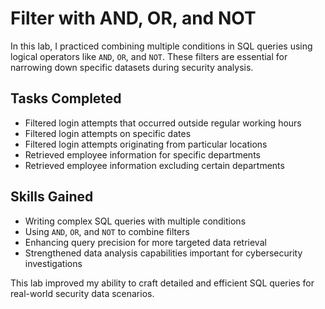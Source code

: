 # Filter with AND, OR, and NOT

In this lab, I practiced combining multiple conditions in SQL queries using logical operators like `AND`, `OR`, and `NOT`. These filters are essential for narrowing down specific datasets during security analysis.

## Tasks Completed

- Filtered login attempts that occurred outside regular working hours  
- Filtered login attempts on specific dates  
- Filtered login attempts originating from particular locations  
- Retrieved employee information for specific departments  
- Retrieved employee information excluding certain departments  

## Skills Gained

- Writing complex SQL queries with multiple conditions  
- Using `AND`, `OR`, and `NOT` to combine filters  
- Enhancing query precision for more targeted data retrieval  
- Strengthened data analysis capabilities important for cybersecurity investigations

This lab improved my ability to craft detailed and efficient SQL queries for real-world security data scenarios.
